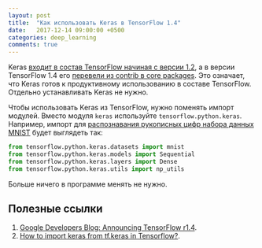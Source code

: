 ```yaml
---
layout: post
title:  "Как использовать Keras в TensorFlow 1.4"
date:   2017-12-14 09:00:00 +0500
categories: deep_learning
comments: true
---
```

Keras [входит в состав TensorFlow начиная с версии 1.2](https://blog.keras.io/introducing-keras-2.html), а в версии TensorFlow 1.4 его [перевели из contrib в core packages](https://developers.googleblog.com/2017/11/announcing-tensorflow-r14.html). Это означает, что Keras готов к продуктивному использованию в составе TensorFlow. Отдельно устанавливать Keras не нужно.

Чтобы использовать Keras из TensorFlow, нужно поменять импорт модулей. Вместо модуля `keras` используйте `tensorflow.python.keras`. Например, импорт для [распознавания рукописных цифр набора данных MNIST](/courses/nnpython-lab1) будет выглядеть так:

```python
from tensorflow.python.keras.datasets import mnist
from tensorflow.python.keras.models import Sequential
from tensorflow.python.keras.layers import Dense
from tensorflow.python.keras.utils import np_utils
```

Больше ничего в программе менять не нужно.

## Полезные ссылки

1. [Google Developers Blog: Announcing TensorFlow r1.4](https://developers.googleblog.com/2017/11/announcing-tensorflow-r14.html).
2. [How to import keras from tf.keras in Tensorflow?](https://stackoverflow.com/questions/47262955/how-to-import-keras-from-tf-keras-in-tensorflow).

